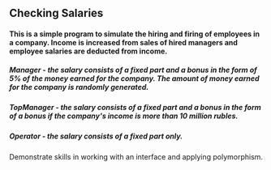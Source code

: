 ## Checking Salaries
#### This is a simple program to simulate the hiring and firing of employees in a company. Income is increased from sales of hired managers and employee salaries are deducted from income.
##### Manager - the salary consists of a fixed part and a bonus in the form of 5% of the money earned for the company. The amount of money earned for the company is randomly generated.
##### TopManager - the salary consists of a fixed part and a bonus in the form of a bonus if the company's income is more than 10 million rubles.
##### Operator - the salary consists of a fixed part only.
Demonstrate skills in working with an interface and applying polymorphism.